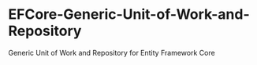 # EFCore-Generic-Unit-of-Work-and-Repository
Generic Unit of Work and Repository for Entity Framework Core
